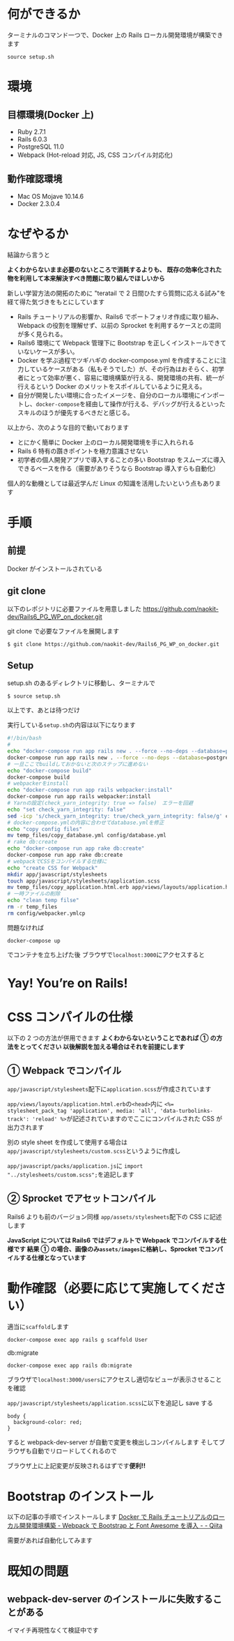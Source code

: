 # 何ができるか

ターミナルのコマンド一つで、Docker 上の Rails ローカル開発環境が構築できます

```
source setup.sh
```

# 環境

## 目標環境(Docker 上)

- Ruby 2.7.1
- Rails 6.0.3
- PostgreSQL 11.0
- Webpack (Hot-reload 対応, JS, CSS コンパイル対応化)

## 動作確認環境

- Mac OS Mojave 10.14.6
- Docker 2.3.0.4

# なぜやるか

結論から言うと

**よくわからないまま必要のないところで消耗するよりも、
既存の効率化された物を利用して本来解決すべき問題に取り組んでほしいから**

新しい学習方法の開拓のために
"teratail で 2 日間ひたすら質問に応える試み"を経て得た気づきをもとにしています

- Rails チュートリアルの影響か、Rails6 でポートフォリオ作成に取り組み、Webpack の役割を理解せず、以前の Sprocket を利用するケースとの混同が多く見られる。
- Rails6 環境にて Webpack 管理下に Bootstrap を正しくインストールできていないケースが多い。
- Docker を学ぶ過程でツギハギの docker-compose.yml を作成することに注力しているケースがある（私もそうでした）が、その行為はおそらく、初学者にとって効率が悪く、容易に環境構築が行える、開発環境の共有、統一が行えるという Docker のメリットをスポイルしているように見える。
- 自分が開発したい環境に合ったイメージを、自分のローカル環境にインポートし、`docker-compose`を経由して操作が行える、デバッグが行えるといったスキルのほうが優先するべきだと感じる。

以上から、次のような目的で動いております

- とにかく簡単に Docker 上のローカル開発環境を手に入れられる
- Rails 6 特有の躓きポイントを極力意識させない
- 初学者の個人開発アプリで導入することの多い Bootstrap をスムーズに導入できるベースを作る（需要がありそうなら Bootstrap 導入すらも自動化）

個人的な動機としては最近学んだ Linux の知識を活用したいという点もあります

# 手順

## 前提

Docker がインストールされている

## git clone

以下のレポジトリに必要ファイルを用意しました
https://github.com/naokit-dev/Rails6_PG_WP_on_docker.git

git clone で必要なファイルを展開します

```
$ git clone https://github.com/naokit-dev/Rails6_PG_WP_on_docker.git
```

## Setup

setup.sh のあるディレクトリに移動し、ターミナルで

```
$ source setup.sh
```

以上です、あとは待つだけ

実行している`setup.sh`の内容は以下になります

```bash
#!/bin/bash
#
echo "docker-compose run app rails new . --force --no-deps --database=postgresql --skip-bundle"
docker-compose run app rails new . --force --no-deps --database=postgresql --skip-bundle
# 一旦ここでbuildしておかないと次のステップに進めない
echo "docker-compose build"
docker-compose build
# webpackerをinstall
echo "docker-compose run app rails webpacker:install"
docker-compose run app rails webpacker:install
# Yarnの設定(check_yarn_integrity: true => false)　エラーを回避　
echo "set check_yarn_integrity: false"
sed -icp 's/check_yarn_integrity: true/check_yarn_integrity: false/g' config/webpacker.yml
# docker-compose.ymlの内容に合わせてdatabase.ymlを修正
echo "copy config files"
mv temp_files/copy_database.yml config/database.yml
# rake db:create
echo "docker-compose run app rake db:create"
docker-compose run app rake db:create
# webpackでCSSをコンパイルする仕様に
echo "create CSS for Webpack"
mkdir app/javascript/stylesheets
touch app/javascript/stylesheets/application.scss
mv temp_files/copy_application.html.erb app/views/layouts/application.html.erb
# 一時ファイルの削除
echo "clean temp filse"
rm -r temp_files
rm config/webpacker.ymlcp

```

問題なければ

```
docker-compose up
```

でコンテナを立ち上げた後
ブラウザで`localhost:3000`にアクセスすると

# Yay! You’re on Rails!

# CSS コンパイルの仕様

以下の 2 つの方法が併用できます
**よくわからないということであれば ① の方法をとってください
以後解説を加える場合はそれを前提にします**

## ① Webpack でコンパイル

`app/javascript/stylesheets`配下に`application.scss`が作成されています

`app/views/layouts/application.html.erb`の`<head>`内に
`<%= stylesheet_pack_tag 'application', media: 'all', 'data-turbolinks-track': 'reload' %>`が記述されていますのでここにコンパイルされた CSS が出力されます

別の style sheet を作成して使用する場合は
`app/javascript/stylesheets/custom.scss`というように作成し

`app/javascript/packs/application.js`に
`import "../stylesheets/custom.scss";`を追記します

## ② Sprocket でアセットコンパイル

Rails6 よりも前のバージョン同様
`app/assets/stylesheets`配下の CSS に記述します

**JavaScript については Rails6 ではデフォルトで Webpack でコンパイルする仕様です
結果 ① の場合、画像のみ`assets/images`に格納し、Sprocket でコンパイルする仕様となっています**

# 動作確認（必要に応じて実施してください）

適当に`scaffold`します

```
docker-compose exec app rails g scaffold User
```

db:migrate

```
docker-compose exec app rails db:migrate
```

ブラウザで`localhost:3000/users`にアクセスし適切なビューが表示させることを確認

`app/javascript/stylesheets/application.scss`に以下を追記し save する

```
body {
  background-color: red;
}
```

すると webpack-dev-server が自動で変更を検出しコンパイルします
そしてブラウザも自動でリロードしてくれるので

ブラウザ上に上記変更が反映されるはずです**便利!!**

# Bootstrap のインストール

以下の記事の手順でインストールします
[Docker で Rails チュートリアルのローカル開発環境構築 - Webpack で Bootstrap と Font Awesome を導入 - - Qiita](https://qiita.com/naokit-dev/items/30bf299cb0d785f9fb2f)

需要があれば自動化してみます

# 既知の問題

## webpack-dev-server のインストールに失敗することがある

イマイチ再現性なくて検証中です
